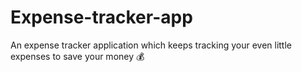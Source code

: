 # Expense-tracker-app
An expense tracker application which keeps tracking your even little expenses to save your money 💰
